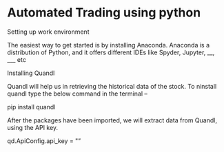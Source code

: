 # Automated Trading using python

Setting up work environment

The easiest way to get started is by installing Anaconda. Anaconda is a distribution of Python, and it offers different IDEs like Spyder, Jupyter, __, ___ etc

Installing Quandl

Quandl will help us in retrieving the historical data of the stock. To ninstall quandl type the below command in the terminal – 

pip install quandl

After the packages have been imported, we will extract data from Quandl, using the API key.

qd.ApiConfig.api_key = "<API key>”
